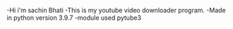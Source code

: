 -Hi i'm sachin Bhati 
-This is my youtube video downloader program.
-Made in python version 3.9.7
-module used pytube3

